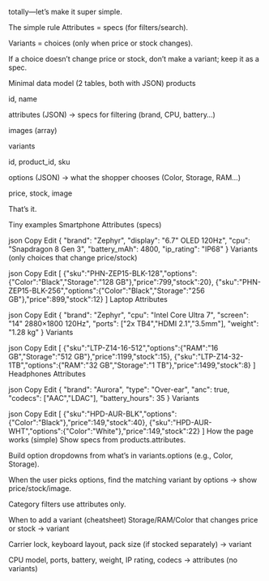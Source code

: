 totally—let’s make it super simple.

The simple rule
Attributes = specs (for filters/search).

Variants = choices (only when price or stock changes).

If a choice doesn’t change price or stock, don’t make a variant; keep it as a spec.

Minimal data model (2 tables, both with JSON)
products

id, name

attributes (JSON) → specs for filtering (brand, CPU, battery…)

images (array)

variants

id, product_id, sku

options (JSON) → what the shopper chooses (Color, Storage, RAM…)

price, stock, image

That’s it.

Tiny examples
Smartphone
Attributes (specs)

json
Copy
Edit
{
"brand": "Zephyr",
"display": "6.7\" OLED 120Hz",
"cpu": "Snapdragon 8 Gen 3",
"battery_mAh": 4800,
"ip_rating": "IP68"
}
Variants (only choices that change price/stock)

json
Copy
Edit
[
{"sku":"PHN-ZEP15-BLK-128","options":{"Color":"Black","Storage":"128 GB"},"price":799,"stock":20},
{"sku":"PHN-ZEP15-BLK-256","options":{"Color":"Black","Storage":"256 GB"},"price":899,"stock":12}
]
Laptop
Attributes

json
Copy
Edit
{
"brand": "Zephyr",
"cpu": "Intel Core Ultra 7",
"screen": "14\" 2880×1800 120Hz",
"ports": ["2x TB4","HDMI 2.1","3.5mm"],
"weight": "1.28 kg"
}
Variants

json
Copy
Edit
[
{"sku":"LTP-Z14-16-512","options":{"RAM":"16 GB","Storage":"512 GB"},"price":1199,"stock":15},
{"sku":"LTP-Z14-32-1TB","options":{"RAM":"32 GB","Storage":"1 TB"},"price":1499,"stock":8}
]
Headphones
Attributes

json
Copy
Edit
{
"brand": "Aurora",
"type": "Over-ear",
"anc": true,
"codecs": ["AAC","LDAC"],
"battery_hours": 35
}
Variants

json
Copy
Edit
[
{"sku":"HPD-AUR-BLK","options":{"Color":"Black"},"price":149,"stock":40},
{"sku":"HPD-AUR-WHT","options":{"Color":"White"},"price":149,"stock":22}
]
How the page works (simple)
Show specs from products.attributes.

Build option dropdowns from what’s in variants.options (e.g., Color, Storage).

When the user picks options, find the matching variant by options → show price/stock/image.

Category filters use attributes only.

When to add a variant (cheatsheet)
Storage/RAM/Color that changes price or stock → variant

Carrier lock, keyboard layout, pack size (if stocked separately) → variant

CPU model, ports, battery, weight, IP rating, codecs → attributes (no variants)
